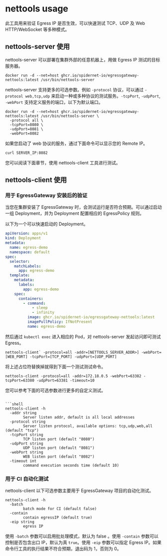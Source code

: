 # nettools usage

此工具用来验证 Egress IP 是否生效，可以快速测试 TCP、UDP 及 Web HTTP/WebSocket 等多种模式。

## nettools-server 使用

nettools-server 可以部署在集群外部的任意机器上，用做 Egress IP 测试的目标服务器。

```shell
docker run -d --net=host ghcr.io/spidernet-io/egressgateway-nettools:latest /usr/bin/nettools-server 
```

nettools-server 支持更多的可选参数。例如 `-protocol` 协议，可以通过 `-protocol web,tcp,udp` 来启动一种或多种协议的测试服务。`-tcpPort`, `-udpPort`, `-webPort` 支持定义服务的端口，以下为默认端口。

```shell
docker run -d --net=host ghcr.io/spidernet-io/egressgateway-nettools:latest /usr/bin/nettools-server \
  -protocol all \
  -tcpPort=8080 \
  -udpPort=8081 \
  -webPort=8082
```

如果您启动了 web 协议的服务，通过下面命令可以显示您的 Remote IP。 

```shell
curl SERVER_IP:8082
```

您可以阅读下面章节，使用 nettools-client 工具进行测试。

## nettools-client 使用

### 用于 EgressGateway 安装后的验证

当您在集群安装了 EgressGateway 时，会测试运行是否符合预期。可以通过启动一组 Deployment，并为 Deployment 配置相应的 EgressPolicy 规则。

以下为一个可以快速启动的 Deployment。

```yaml
apiVersion: apps/v1
kind: Deployment
metadata:
  name: egress-demo
  namespace: default
spec:
  selector:
    matchLabels:
      app: egress-demo
  template:
    metadata:
      labels:
        app: egress-demo
    spec:
      containers:
        - command:
            - sleep
            - infinity
          image: ghcr.io/spidernet-io/egressgateway-nettools:latest
          imagePullPolicy: IfNotPresent
          name: egress-demo
```

然后通过 `kubectl exec` 进入相应的 Pod，对 nettools-server 发起访问即可测试 Egress。

```shell
nettools-client` -protocol=all -addr=[NETTOOLS_SERVER_ADDR>] -webPort=[WEB_PORT] -tcpPort=[TCP_PORT] -udpPort=[UDP_PORT]
```

将上述占位符替换掉就得到下面一个测试测试命令。

```shell
nettools-client -protocol=all -addr=172.18.0.5 -webPort=63382 -tcpPort=63380 -udpPort=63381 -timeout=10
```

您可以参考下面的可选参数进行更多的自定义测试。

```shell

```shell
nettools-client -h
  -addr string
        Server listen addr, default is all local addresses
  -protocol string
        Server listen protocol, available options: tcp,udp,web,all (default "tcp")
  -tcpPort string
        TCP listen port (default "8080")
  -udpPort string
        UDP listen port (default "8081")
  -webPort string
        WEB listen port (default "8082")
  -timeout int
        command execution seconds time (default 10)        
```

### 用于 CI 自动化测试

nettools-client 以下可选参数主要用于 EgressGateway 项目的自动化测试。

```shell
nettools-client -h
  -batch
        batch mode for CI (default false)
  -contain
        contain egressIP (default true)
  -eip string
        egress IP
```

使用 `-batch` 参数可以启用批处理模式，默认为 false 。使用 `-contain` 参数可以控制是否包含出口 IP，默认为真 `true`。使用 `-eip` 参数可以指定 Egress IP。如果命令行工具的执行结果不符合预期，退出码为 1，否则为 0。
